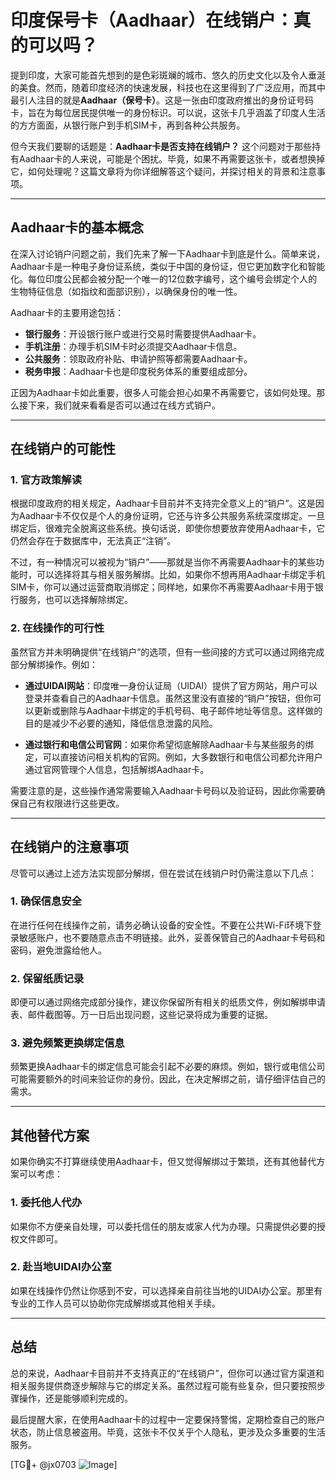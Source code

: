 # 印度保号卡（Aadhaar）在线销户：真的可以吗？

提到印度，大家可能首先想到的是色彩斑斓的城市、悠久的历史文化以及令人垂涎的美食。然而，随着印度经济的快速发展，科技也在这里得到了广泛应用，而其中最引人注目的就是**Aadhaar（保号卡）**。这是一张由印度政府推出的身份证号码卡，旨在为每位居民提供唯一的身份标识。可以说，这张卡几乎涵盖了印度人生活的方方面面，从银行账户到手机SIM卡，再到各种公共服务。

但今天我们要聊的话题是：**Aadhaar卡是否支持在线销户？** 这个问题对于那些持有Aadhaar卡的人来说，可能是个困扰。毕竟，如果不再需要这张卡，或者想换掉它，如何处理呢？这篇文章将为你详细解答这个疑问，并探讨相关的背景和注意事项。

---

## Aadhaar卡的基本概念

在深入讨论销户问题之前，我们先来了解一下Aadhaar卡到底是什么。简单来说，Aadhaar卡是一种电子身份证系统，类似于中国的身份证，但它更加数字化和智能化。每位印度公民都会被分配一个唯一的12位数字编号，这个编号会绑定个人的生物特征信息（如指纹和面部识别），以确保身份的唯一性。

Aadhaar卡的主要用途包括：
- **银行服务**：开设银行账户或进行交易时需要提供Aadhaar卡。
- **手机注册**：办理手机SIM卡时必须提交Aadhaar卡信息。
- **公共服务**：领取政府补贴、申请护照等都需要Aadhaar卡。
- **税务申报**：Aadhaar卡也是印度税务体系的重要组成部分。

正因为Aadhaar卡如此重要，很多人可能会担心如果不再需要它，该如何处理。那么接下来，我们就来看看是否可以通过在线方式销户。

---

## 在线销户的可能性

### 1. 官方政策解读

根据印度政府的相关规定，Aadhaar卡目前并不支持完全意义上的“销户”。这是因为Aadhaar卡不仅仅是个人的身份证明，它还与许多公共服务系统深度绑定。一旦绑定后，很难完全脱离这些系统。换句话说，即使你想要放弃使用Aadhaar卡，它仍然会存在于数据库中，无法真正“注销”。

不过，有一种情况可以被视为“销户”——那就是当你不再需要Aadhaar卡的某些功能时，可以选择将其与相关服务解绑。比如，如果你不想再用Aadhaar卡绑定手机SIM卡，你可以通过运营商取消绑定；同样地，如果你不再需要Aadhaar卡用于银行服务，也可以选择解除绑定。

### 2. 在线操作的可行性

虽然官方并未明确提供“在线销户”的选项，但有一些间接的方式可以通过网络完成部分解绑操作。例如：

- **通过UIDAI网站**：印度唯一身份认证局（UIDAI）提供了官方网站，用户可以登录并查看自己的Aadhaar卡信息。虽然这里没有直接的“销户”按钮，但你可以更新或删除与Aadhaar卡绑定的手机号码、电子邮件地址等信息。这样做的目的是减少不必要的通知，降低信息泄露的风险。
  
- **通过银行和电信公司官网**：如果你希望彻底解除Aadhaar卡与某些服务的绑定，可以直接访问相关机构的官网。例如，大多数银行和电信公司都允许用户通过官网管理个人信息，包括解绑Aadhaar卡。

需要注意的是，这些操作通常需要输入Aadhaar卡号码以及验证码，因此你需要确保自己有权限进行这些更改。

---

## 在线销户的注意事项

尽管可以通过上述方法实现部分解绑，但在尝试在线销户时仍需注意以下几点：

### 1. 确保信息安全

在进行任何在线操作之前，请务必确认设备的安全性。不要在公共Wi-Fi环境下登录敏感账户，也不要随意点击不明链接。此外，妥善保管自己的Aadhaar卡号码和密码，避免泄露给他人。

### 2. 保留纸质记录

即便可以通过网络完成部分操作，建议你保留所有相关的纸质文件，例如解绑申请表、邮件截图等。万一日后出现问题，这些记录将成为重要的证据。

### 3. 避免频繁更换绑定信息

频繁更换Aadhaar卡的绑定信息可能会引起不必要的麻烦。例如，银行或电信公司可能需要额外的时间来验证你的身份。因此，在决定解绑之前，请仔细评估自己的需求。

---

## 其他替代方案

如果你确实不打算继续使用Aadhaar卡，但又觉得解绑过于繁琐，还有其他替代方案可以考虑：

### 1. 委托他人代办

如果你不方便亲自处理，可以委托信任的朋友或家人代为办理。只需提供必要的授权文件即可。

### 2. 赴当地UIDAI办公室

如果在线操作仍然让你感到不安，可以选择亲自前往当地的UIDAI办公室。那里有专业的工作人员可以协助你完成解绑或其他相关手续。

---

## 总结

总的来说，Aadhaar卡目前并不支持真正的“在线销户”，但你可以通过官方渠道和相关服务提供商逐步解除与它的绑定关系。虽然过程可能有些复杂，但只要按照步骤操作，还是能够顺利完成的。

最后提醒大家，在使用Aadhaar卡的过程中一定要保持警惕，定期检查自己的账户状态，防止信息被盗用。毕竟，这张卡不仅关乎个人隐私，更涉及众多重要的生活服务。

[TG💪+ @jx0703 ![Image](https://github.com/user-attachments/assets/dbca1d08-cadb-493c-b0ec-ad6f7a83f270)]